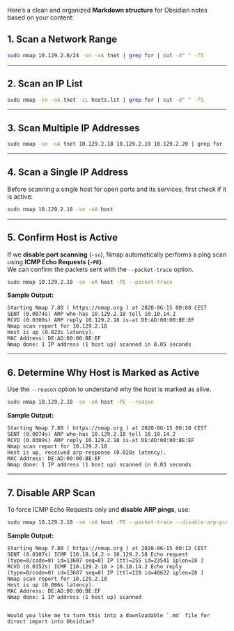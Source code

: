 Here’s a clean and organized **Markdown structure** for Obsidian notes based on your content:
## 1. Scan a Network Range

```bash
sudo nmap 10.129.2.0/24 -sn -oA tnet | grep for | cut -d" " -f5
```

---

## 2. Scan an IP List

```bash
sudo nmap -sn -oA tnet -iL hosts.lst | grep for | cut -d" " -f5
```

---

## 3. Scan Multiple IP Addresses

```bash
sudo nmap -sn -oA tnet 10.129.2.18 10.129.2.19 10.129.2.20 | grep for | cut -d" " -f5
```

---

## 4. Scan a Single IP Address

Before scanning a single host for open ports and its services, first check if it is active:

```bash
sudo nmap 10.129.2.18 -sn -oA host
```

---

## 5. Confirm Host is Active

If we **disable port scanning** (`-sn`), Nmap automatically performs a ping scan using **ICMP Echo Requests (`-PE`)**.  
We can confirm the packets sent with the `--packet-trace` option.

```bash
sudo nmap 10.129.2.18 -sn -oA host -PE --packet-trace
```

**Sample Output:**

```
Starting Nmap 7.80 ( https://nmap.org ) at 2020-06-15 00:08 CEST
SENT (0.0074s) ARP who-has 10.129.2.18 tell 10.10.14.2
RCVD (0.0309s) ARP reply 10.129.2.18 is-at DE:AD:00:00:BE:EF
Nmap scan report for 10.129.2.18
Host is up (0.023s latency).
MAC Address: DE:AD:00:00:BE:EF
Nmap done: 1 IP address (1 host up) scanned in 0.05 seconds
```

---

## 6. Determine Why Host is Marked as Active

Use the `--reason` option to understand why the host is marked as alive.

```bash
sudo nmap 10.129.2.18 -sn -oA host -PE --reason
```

**Sample Output:**

```
Starting Nmap 7.80 ( https://nmap.org ) at 2020-06-15 00:10 CEST
SENT (0.0074s) ARP who-has 10.129.2.18 tell 10.10.14.2
RCVD (0.0309s) ARP reply 10.129.2.18 is-at DE:AD:00:00:BE:EF
Nmap scan report for 10.129.2.18
Host is up, received arp-response (0.028s latency).
MAC Address: DE:AD:00:00:BE:EF
Nmap done: 1 IP address (1 host up) scanned in 0.03 seconds
```

---

## 7. Disable ARP Scan

To force ICMP Echo Requests only and **disable ARP pings**, use:

```bash
sudo nmap 10.129.2.18 -sn -oA host -PE --packet-trace --disable-arp-ping
```

**Sample Output:**

```
Starting Nmap 7.80 ( https://nmap.org ) at 2020-06-15 00:12 CEST
SENT (0.0107s) ICMP [10.10.14.2 > 10.129.2.18 Echo request (type=8/code=0) id=13607 seq=0] IP [ttl=255 id=23541 iplen=28 ]
RCVD (0.0152s) ICMP [10.129.2.18 > 10.10.14.2 Echo reply (type=0/code=0) id=13607 seq=0] IP [ttl=128 id=40622 iplen=28 ]
Nmap scan report for 10.129.2.18
Host is up (0.086s latency).
MAC Address: DE:AD:00:00:BE:EF
Nmap done: 1 IP address (1 host up) scanned
```

```

Would you like me to turn this into a downloadable `.md` file for direct import into Obsidian?
```